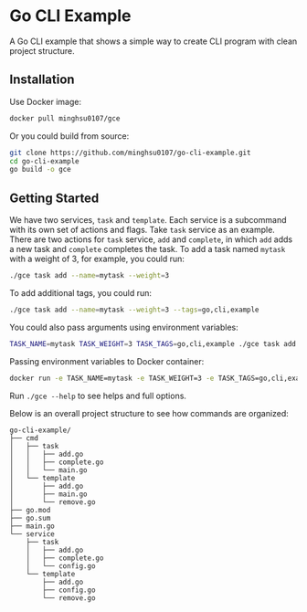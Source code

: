 # Go CLI Example
A Go CLI example that shows a simple way to create CLI program with clean project structure.
## Installation
Use Docker image:
```bash
docker pull minghsu0107/gce
```
Or you could build from source:
```bash
git clone https://github.com/minghsu0107/go-cli-example.git
cd go-cli-example
go build -o gce
```
## Getting Started
We have two services, `task` and `template`. Each service is a subcommand with its own set of actions and flags. Take `task` service as an example. There are two actions for `task` service, `add` and `complete`, in which `add` adds a new task and `complete` completes the task. To add a task named `mytask` with a weight of 3, for example, you could run:
```bash
./gce task add --name=mytask --weight=3
```
To add additional tags, you could run:
```bash
./gce task add --name=mytask --weight=3 --tags=go,cli,example
```
You could also pass arguments using environment variables:
```bash
TASK_NAME=mytask TASK_WEIGHT=3 TASK_TAGS=go,cli,example ./gce task add
```
Passing environment variables to Docker container:
```bash
docker run -e TASK_NAME=mytask -e TASK_WEIGHT=3 -e TASK_TAGS=go,cli,example minghsu0107/gce task add
```
Run `./gce --help` to see helps and full options.

Below is an overall project structure to see how commands are organized:
```
go-cli-example/
├── cmd
│   ├── task
│   │   ├── add.go
│   │   ├── complete.go
│   │   └── main.go
│   └── template
│       ├── add.go
│       ├── main.go
│       └── remove.go
├── go.mod
├── go.sum
├── main.go
└── service
    ├── task
    │   ├── add.go
    │   ├── complete.go
    │   └── config.go
    └── template
        ├── add.go
        ├── config.go
        └── remove.go
```
